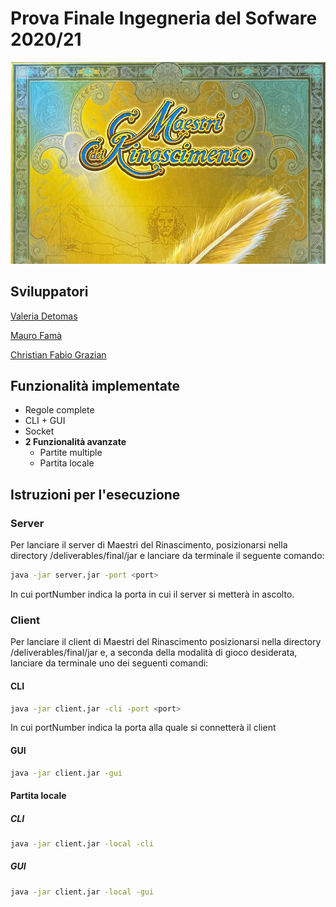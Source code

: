# Prova Finale Ingegneria del Sofware 2020/21

![alt text](src/main/resources/other/background/backgroundMaestri.png)

## Sviluppatori

[Valeria Detomas](https://github.com/valeriadetomas)

[Mauro Famà](https://github.com/maurofama99)

[Christian Fabio Grazian](https://github.com/grazcri)

## Funzionalità implementate

* Regole complete
* CLI + GUI
* Socket
* __2 Funzionalità avanzate__
    * Partite multiple
    * Partita locale

## Istruzioni per l'esecuzione

### Server
Per lanciare il server di Maestri del Rinascimento, posizionarsi nella directory /deliverables/final/jar e lanciare da terminale il seguente comando:
```bash
java -jar server.jar -port <port>
```
In cui portNumber indica la porta in cui il server si metterà in ascolto.

### Client
Per lanciare il client di Maestri del Rinascimento posizionarsi nella directory /deliverables/final/jar e, a seconda della modalità di gioco desiderata, lanciare da terminale uno dei seguenti comandi:
#### CLI 
```bash
java -jar client.jar -cli -port <port>
```
In cui portNumber indica la porta alla quale si connetterà il client
#### GUI
```bash
java -jar client.jar -gui
```
#### Partita locale
##### CLI
```bash
java -jar client.jar -local -cli
```
##### GUI
```bash
java -jar client.jar -local -gui
```








